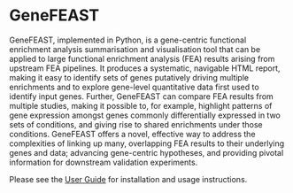 # GeneFEAST

GeneFEAST, implemented in Python, is a gene-centric functional enrichment analysis summarisation and visualisation tool that can be applied to large functional enrichment analysis (FEA) results arising from upstream FEA pipelines. It produces a systematic, navigable HTML report, making it easy to identify sets of genes putatively driving multiple enrichments and to explore gene-level quantitative data first used to identify input genes. Further, GeneFEAST can compare FEA results from multiple studies, making it possible to, for example, highlight patterns of gene expression amongst genes commonly differentially expressed in two sets of conditions, and giving rise to shared enrichments under those conditions. GeneFEAST offers a novel, effective way to address the complexities of linking up many, overlapping FEA results to their underlying genes and data; advancing gene-centric hypotheses, and providing pivotal information for downstream validation experiments.

Please see the [User Guide](https://avigailtaylor.github.io/GeneFEAST/user_guide.html) for installation and usage instructions.

